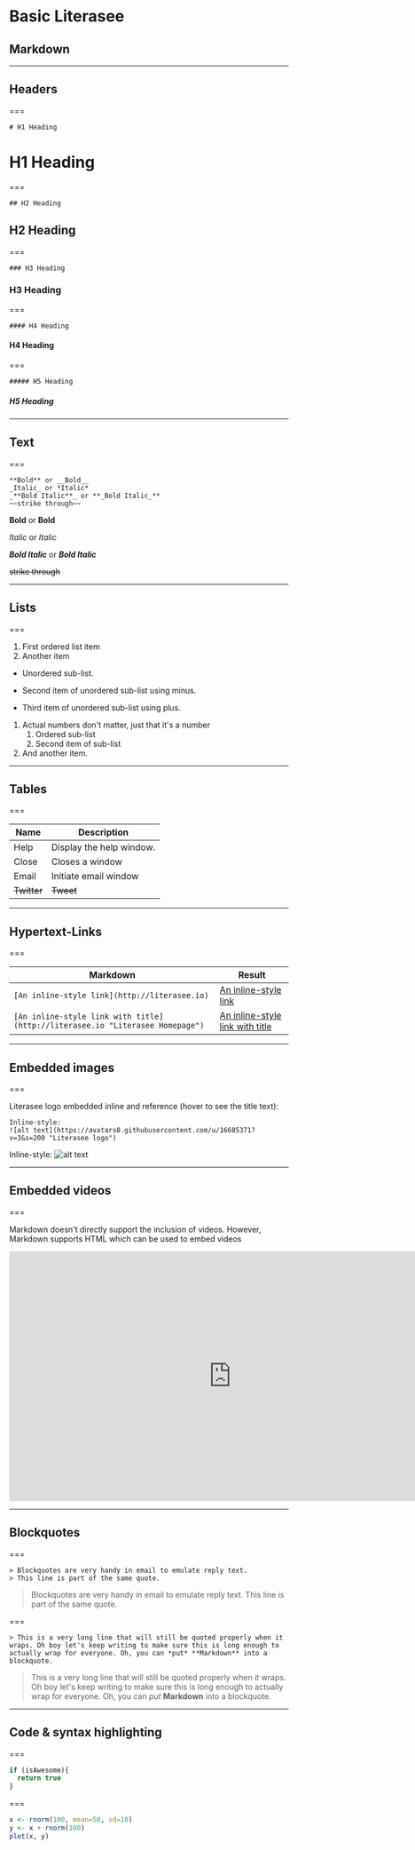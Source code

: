 # Basic Literasee
## Markdown

---

## Headers

===

```
# H1 Heading
```

# H1 Heading

===

```
## H2 Heading
```

## H2 Heading

===

```
### H3 Heading
```

### H3 Heading

===

```
#### H4 Heading
```

#### H4 Heading

===

```
##### H5 Heading
```

##### H5 Heading


---

## Text

===

```
**Bold** or __Bold__
_Italic_ or *Italic*
_**Bold Italic**_ or **_Bold Italic_**
~~strike through~~
```

**Bold** or __Bold__

_Italic_ or *Italic*

_**Bold Italic**_ or **_Bold Italic_**

~~strike through~~

---

## Lists

===

1. First ordered list item
2. Another item
  * Unordered sub-list.
  - Second item of unordered sub-list using minus.
  + Third item of unordered sub-list using plus.
1. Actual numbers don't matter, just that it's a number
    1. Ordered sub-list
    2. Second item of sub-list
4. And another item.


---

## Tables

===

| Name | Description |
| ------------- | ----------- |
| Help | Display the help window.|
| Close | Closes a window     |
| Email | Initiate email window |
| ~~Twitter~~ | ~~Tweet~~ |


---

## Hypertext-Links

===

| Markdown | Result |
|----------|--------|
| ```[An inline-style link](http://literasee.io)``` | [An inline-style link](http://literasee.io)|
| ```[An inline-style link with title](http://literasee.io "Literasee Homepage")``` | [An inline-style link with title](http://literasee.io "Literasee Homepage") |

---

## Embedded images

===

Literasee logo embedded inline and reference (hover to see the title text):

```
Inline-style:
![alt text](https://avatars0.githubusercontent.com/u/16685371?v=3&s=200 "Literasee logo")
```

Inline-style:
![alt text](https://avatars0.githubusercontent.com/u/16685371?v=3&s=200 "Literasee logo")

---

## Embedded videos

===

Markdown doesn't directly support the inclusion of videos. However, Markdown
supports HTML which can be used to embed videos

<iframe style=“border: 2px solid #111111;” src="https://player.vimeo.com/video/62604492?color=c9ff23&byline=0&portrait=0" width="800" height="450" frameborder="0" webkitallowfullscreen mozallowfullscreen allowfullscreen></iframe>

---

## Blockquotes

===

```
> Blockquotes are very handy in email to emulate reply text.
> This line is part of the same quote.
```

> Blockquotes are very handy in email to emulate reply text.
> This line is part of the same quote.

===

```
> This is a very long line that will still be quoted properly when it wraps. Oh boy let's keep writing to make sure this is long enough to actually wrap for everyone. Oh, you can *put* **Markdown** into a blockquote.
```

> This is a very long line that will still be quoted properly when it wraps. Oh boy let's keep writing to make sure this is long enough to actually wrap for everyone. Oh, you can *put* **Markdown** into a blockquote.

---

## Code & syntax highlighting

===

```javascript
if (isAwesome){
  return true
}
```

===

```R
x <- rnorm(100, mean=50, sd=10)
y <- x + rnorm(100)
plot(x, y)
```
